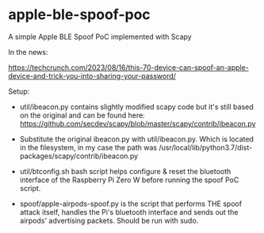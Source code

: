 # apple-ble-spoof-poc

A simple Apple BLE Spoof PoC implemented with Scapy

In the news:

https://techcrunch.com/2023/08/16/this-70-device-can-spoof-an-apple-device-and-trick-you-into-sharing-your-password/

Setup:

* util/ibeacon.py contains slightly modified scapy code but it's still based on the original and can be found here: https://github.com/secdev/scapy/blob/master/scapy/contrib/ibeacon.py

* Substitute the original ibeacon.py with util/ibeacon.py. Which is located in the filesystem, in my case the path was /usr/local/lib/python3.7/dist-packages/scapy/contrib/ibeacon.py


* util/btconfig.sh bash script helps configure & reset the bluetooth interface of the Raspberry Pi Zero W before running the spoof PoC script.


* spoof/apple-airpods-spoof.py is the script that performs THE spoof attack itself, handles the Pi's bluetooth interface and sends out the airpods' advertising packets. Should be run with sudo.




